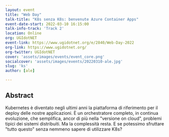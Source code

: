 ```yaml
---
layout: event
title: "Web Day"
talk-title: "K8s senza K8s: benvenute Azure Container Apps"
event-date-start: 2022-03-10 16:15:00
talk-info-track: 'Track 2'
location: Online
org: UGIdotNET
event-link: https://www.ugidotnet.org/e/2840/Web-Day-2022
org-link: https://www.ugidotnet.org/
org-twitter: UGIdotNET
cover: 'assets/images/events/event_core.png'
socialcover: 'assets/images/events/20220310-ale.jpg'
slug: 'ks'
author: [ale]

---
```

## Abstract
Kubernetes è diventato negli ultimi anni la piattaforma di riferimento per il deploy delle nostre applicazioni. È un orchestratore completo, in continua evoluzione, che semplifica, ancor di più nella "versione on cloud", problemi tipici dei sistemi distribuiti. Ma la complessità resta. E se potessimo sfruttare "tutto questo" senza nemmeno sapere di utilizzare K8s?